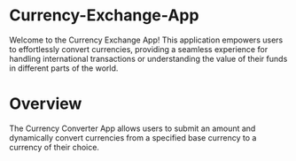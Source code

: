 # Currency-Exchange-App

Welcome to the Currency Exchange App! This application empowers users to effortlessly convert currencies, providing a seamless experience for handling international transactions or understanding the value of their funds in different parts of the world.

# Overview

The Currency Converter App allows users to submit an amount and dynamically convert currencies from a specified base currency to a currency of their choice. 

